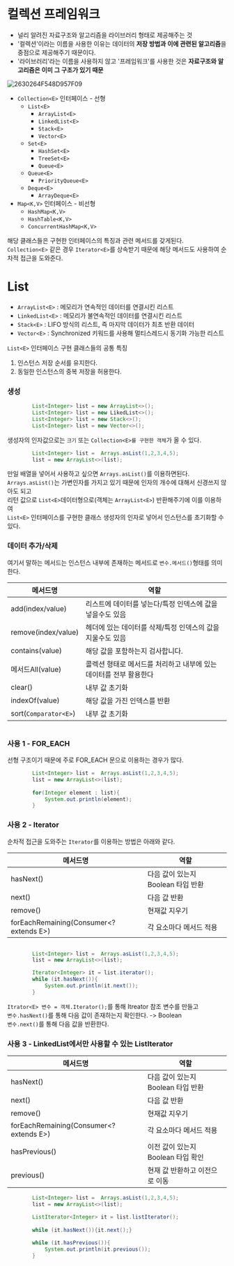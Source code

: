 # 컬렉션 프레임워크 
* 널리 알려진 자료구조와 알고리즘을 라이브러리 형태로 제공해주는 것          
* '컬렉션'이라는 이름을 사용한 이유는 데이터의 **저장 방법과 이에 관련된 알고리즘**을 중점으로 제공해주기 때문이다.        
* '라이브러리'라는 이름을 사용하지 않고 '프레임워크'를 사용한 것은 **자료구조와 알고리즘은 이미 그 구조가 있기 때문**          
     
![2630264F548D957F09](https://user-images.githubusercontent.com/50267433/93338124-f8a1e900-f864-11ea-93e5-df3405ba4b29.jpg)
     
* `Collection<E>` 인터페이스 - 선형
    * `List<E>` 
      * `ArrayList<E>`
      * `LinkedList<E>`
      * `Stack<E>`
      * `Vector<E>`
    * `Set<E>`
      * `HashSet<E>`
      * `TreeSet<E>`
      * `Queue<E>`   
    * `Queue<E>`
      * `PriorityQueue<E>`
    * `Deque<E>`
      * `ArrayDeque<E>`
* `Map<K,V>` 인터페이스 - 비선형
    * `HashMap<K,V>`
    * `HashTable<K,V>`
    * `ConcurrentHashMap<K,V>`


해당 클래스들은 구현한 인터페이스의 특징과 관련 메서드를 갖게된다.     
`Collection<E>` 같은 경우 `Iterator<E>`를 상속받기 때문에 해당 메서드도 사용하여 순차적 접근을 도와준다.     
   
# List<E>
  
* `ArrayList<E>` : 메모리가 연속적인 데이터를 연결시킨 리스트         
* `LinkedList<E>` : 메모리가 불연속적인 데이터를 연결시킨 리스트         
* `Stack<E>` : LIFO 방식의 리스트, 즉 마지막 데이터가 최초 반환 데이터         
* `Vector<E>` : Synchronized 키워드를 사용해 멀티스레드시 동기화 가능한 리스트       
    
`List<E>` 인터페이스 구현 클래스들의 공통 특징       
1. 인스턴스 저장 순서를 유지한다.      
2. 동일한 인스턴스의 중복 저장을 허용한다.      

### 생성 
```java
        List<Integer> list = new ArrayList<>();
        List<Integer> list = new LikedList<>();
        List<Integer> list = new Stack<>();
        List<Integer> list = new Vector<>();
```
생성자의 인자값으로는 `크기` 또는 `Collection<E>를 구현한 객체`가 올 수 있다.   
   
```java
        List<Integer> list =  Arrays.asList(1,2,3,4,5);
        list = new ArrayList<>(list);
```
만일 배열을 넣어서 사용하고 싶으면 `Arrays.asList()`를 이용하면된다.  
`Arrays.asList()`는 가변인자를 가지고 있기 때문에 인자의 개수에 대해서 신경쓰지 않아도 되고   
리턴 값으로 `List<E>`데이터형으로(객체는 `ArrayList<E>`) 반환해주기에 이를 이용하여     
`List<E>` 인터페이스를 구현한 클래스 생성자의 인자로 넣어서 인스턴스를 초기화할 수 있다.  

### 데이터 추가/삭제
여기서 말하는 메서드는 인스턴스 내부에 존재하는 메서드로 `변수.메서드()`형태를 의미한다.   
   
|메서드명|역할|
|---|---|
|add(index/value)|리스트에 데이터를 넣는다/특정 인덱스에 값을 넣을수도 있음|
|remove(index/value)|헤더에 있는 데이터를 삭제/특정 인덱스의 값을 지울수도 있음|
|contains(value)|해당 값을 포함하는지 검사합니다.|   
|메서드All(value)|콜렉션 형태로 메서드를 처리하고 내부에 있는 데이터를 전부 활용한다|
|clear()|내부 값 초기화|   
|indexOf(value)|해당 값을 가진 인덱스를 반환|   
|sort(`Comparator<E>`)|내부 값 초기화|    

```java
```

### 사용 1 - FOR_EACH 
선형 구조이기 때문에 주로 FOR_EACH 문으로 이용하는 경우가 많다.     

```java
        List<Integer> list =  Arrays.asList(1,2,3,4,5);
        list = new ArrayList<>(list);
        
        for(Integer element : list){
            System.out.println(element);
        }
```

### 사용 2 - Iterator
순차적 접근을 도와주는 `Iterator`를 이용하는 방법은 아래와 같다.   
    
|메서드명|역할|
|---|---|
|hasNext()|다음 값이 있는지 Boolean 타입 반환|
|next()|다음 값 반환|
|remove()|현재값 지우기|
|forEachRemaining(Consumer<? extends E>)|각 요소마다 메서드 적용|  

   
```java

        List<Integer> list =  Arrays.asList(1,2,3,4,5);
        list = new ArrayList<>(list);

        Iterator<Integer> it = list.iterator();
        while (it.hasNext()){
            System.out.println(it.next());
        }
```
`Itrator<E> 변수 = 객체.Iterator();`를 통해 Itreator 참조 변수를 만들고        
`변수.hasNext()`를 통해 다음 값이 존재하는지 확인한다. -> Boolean          
`변수.next()`를 통해 다음 값을 반환한다.           
     
### 사용 3 - LinkedList에서만 사용할 수 있는 ListIterator       

|메서드명|역할|
|---|---|
|hasNext()|다음 값이 있는지 Boolean 타입 반환|
|next()|다음 값 반환|
|remove()|현재값 지우기|
|forEachRemaining(Consumer<? extends E>)|각 요소마다 메서드 적용|  
|hasPrevious()|이전 값이 있는지 Boolean 타입 확인|
|previous()|현재 값 반환하고 이전으로 이동|   

```java
        List<Integer> list =  Arrays.asList(1,2,3,4,5);
        list = new ArrayList<>(list);

        ListIterator<Integer> it = list.listIterator();
        
        while (it.hasNext()){it.next();}
        
        while (it.hasPrevious()){
            System.out.println(it.previous());
        }
     
```
